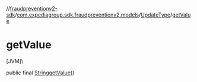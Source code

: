 //[fraudpreventionv2-sdk](../../../index.md)/[com.expediagroup.sdk.fraudpreventionv2.models](../index.md)/[UpdateType](index.md)/[getValue](get-value.md)

# getValue

[JVM]\

public final [String](https://docs.oracle.com/javase/8/docs/api/java/lang/String.html)[getValue](get-value.md)()
